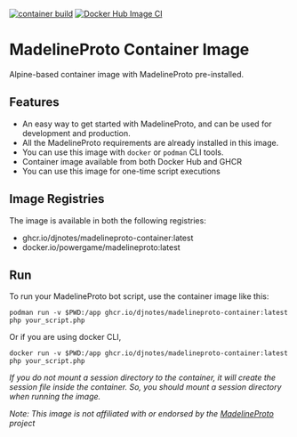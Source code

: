 [![container build](https://github.com/djnotes/madelineproto-container/actions/workflows/ghcr-ci.yaml/badge.svg)](https://github.com/djnotes/madelineproto-container/actions/workflows/ghcr-ci.yaml)
[![Docker Hub Image CI](https://github.com/djnotes/madelineproto-container/actions/workflows/dockerhub_ci.yaml/badge.svg)](https://github.com/djnotes/madelineproto-container/actions/workflows/dockerhub_ci.yaml)

# MadelineProto Container Image
Alpine-based container image with MadelineProto pre-installed. 

## Features 
- An easy way to get started with MadelineProto, and can be used for development and production.
- All the MadelineProto requirements are already installed in this image.
- You can use this image with `docker` or `podman` CLI tools. 
- Container image available from both Docker Hub and GHCR
- You can use this image for one-time script executions

## Image Registries
The image is available in both the following registries:  

- ghcr.io/djnotes/madelineproto-container:latest
- docker.io/powergame/madelineproto:latest

## Run
To run your MadelineProto bot script, use the  container image like this:

```
podman run -v $PWD:/app ghcr.io/djnotes/madelineproto-container:latest php your_script.php 
```
Or if you are using docker CLI,

```
docker run -v $PWD:/app ghcr.io/djnotes/madelineproto-container:latest php your_script.php 
```

*If you do not mount a session directory to the container, it will create the session file inside the container. So, you should mount a session directory when running the image.*


*Note: This image is not affiliated with or endorsed by the [MadelineProto](https://github.com/danog/MadelineProto) project*

